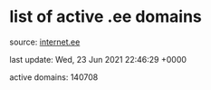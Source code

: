 # list of active .ee domains

source: [internet.ee](https://internet.ee/domains/ee-zone-file)

last update: Wed, 23 Jun 2021 22:46:29 +0000

active domains: 140708
